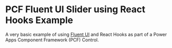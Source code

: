 # PCF Fluent UI Slider using React Hooks Example

A very basic example of using [Fluent UI](https://developer.microsoft.com/en-us/fluentui#/controls/web/slider) and React Hooks as part of a Power Apps Component Framework (PCF) Control.